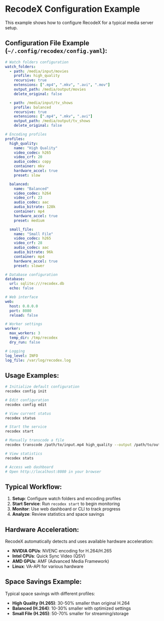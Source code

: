 # RecodeX Configuration Example

This example shows how to configure RecodeX for a typical media server setup.

## Configuration File Example (`~/.config/recodex/config.yaml`):

```yaml
# Watch folders configuration
watch_folders:
  - path: /media/input/movies
    profile: high_quality
    recursive: true
    extensions: [".mp4", ".mkv", ".avi", ".mov"]
    output_path: /media/output/movies
    delete_original: false

  - path: /media/input/tv_shows
    profile: balanced
    recursive: true
    extensions: [".mp4", ".mkv", ".avi"]
    output_path: /media/output/tv_shows
    delete_original: false

# Encoding profiles
profiles:
  high_quality:
    name: "High Quality"
    video_codec: h265
    video_crf: 20
    audio_codec: copy
    container: mkv
    hardware_accel: true
    preset: slow

  balanced:
    name: "Balanced"
    video_codec: h264
    video_crf: 23
    audio_codec: aac
    audio_bitrate: 128k
    container: mp4
    hardware_accel: true
    preset: medium

  small_file:
    name: "Small File"
    video_codec: h265
    video_crf: 28
    audio_codec: aac
    audio_bitrate: 96k
    container: mp4
    hardware_accel: true
    preset: slower

# Database configuration
database:
  url: sqlite:///recodex.db
  echo: false

# Web interface
web:
  host: 0.0.0.0
  port: 8080
  reload: false

# Worker settings
worker:
  max_workers: 3
  temp_dir: /tmp/recodex
  dry_run: false

# Logging
log_level: INFO
log_file: /var/log/recodex.log
```

## Usage Examples:

```bash
# Initialize default configuration
recodex config init

# Edit configuration
recodex config edit

# View current status
recodex status

# Start the service
recodex start

# Manually transcode a file
recodex transcode /path/to/input.mp4 high_quality --output /path/to/output.mkv

# View statistics
recodex stats

# Access web dashboard
# Open http://localhost:8080 in your browser
```

## Typical Workflow:

1. **Setup**: Configure watch folders and encoding profiles
2. **Start Service**: Run `recodex start` to begin monitoring
3. **Monitor**: Use web dashboard or CLI to track progress
4. **Analyze**: Review statistics and space savings

## Hardware Acceleration:

RecodeX automatically detects and uses available hardware acceleration:

- **NVIDIA GPUs**: NVENC encoding for H.264/H.265
- **Intel CPUs**: Quick Sync Video (QSV)
- **AMD GPUs**: AMF (Advanced Media Framework)
- **Linux**: VA-API for various hardware

## Space Savings Example:

Typical space savings with different profiles:

- **High Quality (H.265)**: 30-50% smaller than original H.264
- **Balanced (H.264)**: 10-30% smaller with optimized settings
- **Small File (H.265)**: 50-70% smaller for streaming/storage

